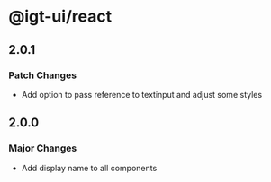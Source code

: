 # @igt-ui/react

## 2.0.1

### Patch Changes

- Add option to pass reference to textinput and adjust some styles

## 2.0.0

### Major Changes

- Add display name to all components
